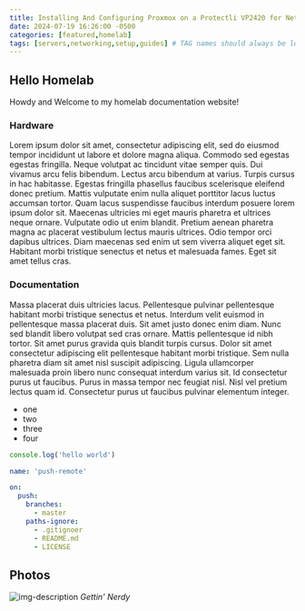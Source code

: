 ```yaml
---
title: Installing And Configuring Proxmox on a Protectli VP2420 for Network Management
date: 2024-07-19 16:26:00 -0500
categories: [featured,homelab]
tags: [servers,networking,setup,guides] # TAG names should always be lower case
---
```


## Hello Homelab

Howdy and Welcome to my homelab documentation website!

### Hardware

Lorem ipsum dolor sit amet, consectetur adipiscing elit, sed do eiusmod tempor incididunt ut labore et dolore magna aliqua. Commodo sed egestas egestas fringilla. Neque volutpat ac tincidunt vitae semper quis. Dui vivamus arcu felis bibendum. Lectus arcu bibendum at varius. Turpis cursus in hac habitasse. Egestas fringilla phasellus faucibus scelerisque eleifend donec pretium. Mattis vulputate enim nulla aliquet porttitor lacus luctus accumsan tortor. Quam lacus suspendisse faucibus interdum posuere lorem ipsum dolor sit. Maecenas ultricies mi eget mauris pharetra et ultrices neque ornare. Vulputate odio ut enim blandit. Pretium aenean pharetra magna ac placerat vestibulum lectus mauris ultrices. Odio tempor orci dapibus ultrices. Diam maecenas sed enim ut sem viverra aliquet eget sit. Habitant morbi tristique senectus et netus et malesuada fames. Eget sit amet tellus cras.

### Documentation

Massa placerat duis ultricies lacus. Pellentesque pulvinar pellentesque habitant morbi tristique senectus et netus. Interdum velit euismod in pellentesque massa placerat duis. Sit amet justo donec enim diam. Nunc sed blandit libero volutpat sed cras ornare. Mattis pellentesque id nibh tortor. Sit amet purus gravida quis blandit turpis cursus. Dolor sit amet consectetur adipiscing elit pellentesque habitant morbi tristique. Sem nulla pharetra diam sit amet nisl suscipit adipiscing. Ligula ullamcorper malesuada proin libero nunc consequat interdum varius sit. Id consectetur purus ut faucibus. Purus in massa tempor nec feugiat nisl. Nisl vel pretium lectus quam id. Consectetur purus ut faucibus pulvinar elementum integer.

* one
* two
* three
* four

```javascript
console.log('hello world')
```

```yml
name: 'push-remote'

on:
  push:
    branches:
      - master
    paths-ignore:
      - .gitignoer
      - README.md
      - LICENSE
```

## Photos

![img-description](https://images.unsplash.com/photo-1575089976121-8ed7b2a54265?crop=entropy&cs=tinysrgb&fit=max&fm=jpg&ixid=M3wxMTc3M3wwfDF8c2VhcmNofDd8fGNvZGluZ3xlbnwwfHx8fDE3MTk4OTIxMjR8MA&ixlib=rb-4.0.3&q=80&w=1920)
_Gettin' Nerdy_

